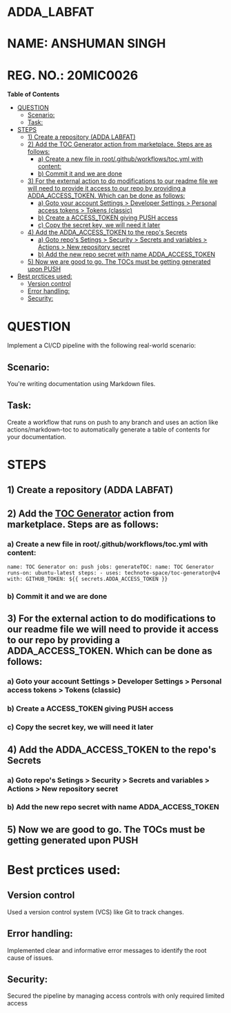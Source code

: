 # ADDA_LABFAT

# NAME: ANSHUMAN SINGH
# REG. NO.: 20MIC0026
<!-- START doctoc generated TOC please keep comment here to allow auto update -->
<!-- DON'T EDIT THIS SECTION, INSTEAD RE-RUN doctoc TO UPDATE -->
**Table of Contents**

- [QUESTION](#question)
  - [Scenario:](#scenario)
  - [Task:](#task)
- [STEPS](#steps)
  - [1) Create a repository (ADDA LABFAT)](#1-create-a-repository-adda-labfat)
  - [2) Add the TOC Generator action from marketplace. Steps are as follows:](#2-add-the-toc-generator-action-from-marketplace-steps-are-as-follows)
    - [a) Create a new file in root/.github/workflows/toc.yml with content:](#a-create-a-new-file-in-rootgithubworkflowstocyml-with-content)
    - [b) Commit it and we are done](#b-commit-it-and-we-are-done)
  - [3) For the external action to do modifications to our readme file we will need to provide it access to our repo by providing a ADDA_ACCESS_TOKEN. Which can be done as follows:](#3-for-the-external-action-to-do-modifications-to-our-readme-file-we-will-need-to-provide-it-access-to-our-repo-by-providing-a-adda_access_token-which-can-be-done-as-follows)
    - [a) Goto your account Settings > Developer Settings > Personal access tokens > Tokens (classic)](#a-goto-your-account-settings--developer-settings--personal-access-tokens--tokens-classic)
    - [b) Create a ACCESS_TOKEN giving PUSH access](#b-create-a-access_token-giving-push-access)
    - [c) Copy the secret key, we will need it later](#c-copy-the-secret-key-we-will-need-it-later)
  - [4) Add the ADDA_ACCESS_TOKEN to the repo's Secrets](#4-add-the-adda_access_token-to-the-repos-secrets)
    - [a) Goto repo's Setings > Security > Secrets and variables > Actions > New repository secret](#a-goto-repos-setings--security--secrets-and-variables--actions--new-repository-secret)
    - [b) Add the new repo secret with name ADDA_ACCESS_TOKEN](#b-add-the-new-repo-secret-with-name-adda_access_token)
  - [5) Now we are good to go. The TOCs must be getting generated upon PUSH](#5-now-we-are-good-to-go-the-tocs-must-be-getting-generated-upon-push)
- [Best prctices used:](#best-prctices-used)
  - [Version control](#version-control)
  - [Error handling:](#error-handling)
  - [Security:](#security)

<!-- END doctoc generated TOC please keep comment here to allow auto update -->

# QUESTION

Implement a CI/CD pipeline with the following real-world scenario:

## Scenario: 

You're writing documentation using Markdown files.

## Task: 

Create a workflow that runs on push to any branch and uses an action like actions/markdown-toc to automatically generate a table of contents for your documentation.

# STEPS

## 1) Create a repository (ADDA LABFAT)
## 2) Add the [TOC Generator](https://github.com/marketplace/actions/toc-generator) action from marketplace. Steps are as follows:
  ### a) Create a new file in root/.github/workflows/toc.yml with content:

`name: TOC Generator
on: push
jobs:
  generateTOC:
    name: TOC Generator
    runs-on: ubuntu-latest
    steps:
      - uses: technote-space/toc-generator@v4
        with:
          GITHUB_TOKEN: ${{ secrets.ADDA_ACCESS_TOKEN }}`

  ### b) Commit it and we are done
## 3) For the external action to do modifications to our readme file we will need to provide it access to our repo by providing a ADDA_ACCESS_TOKEN. Which can be done as follows:
  ### a) Goto your account Settings > Developer Settings > Personal access tokens > Tokens (classic)
  ### b) Create a ACCESS_TOKEN giving PUSH access
  ### c) Copy the secret key, we will need it later
## 4) Add the ADDA_ACCESS_TOKEN to the repo's Secrets
  ### a) Goto repo's Setings > Security > Secrets and variables > Actions > New repository secret
  ### b) Add the new repo secret with name ADDA_ACCESS_TOKEN
## 5) Now we are good to go. The TOCs must be getting generated upon PUSH

# Best prctices used:

## Version control

Used a version control system (VCS) like Git to track changes.

## Error handling:

Implemented clear and informative error messages to identify the root cause of issues.

## Security: 

Secured the pipeline by managing access controls with only required limited access
